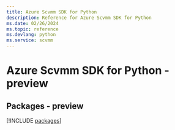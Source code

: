 ```yaml
---
title: Azure Scvmm SDK for Python
description: Reference for Azure Scvmm SDK for Python
ms.date: 02/26/2024
ms.topic: reference
ms.devlang: python
ms.service: scvmm
---
```

# Azure Scvmm SDK for Python - preview
## Packages - preview
[!INCLUDE [packages](scvmm-index.md)]
